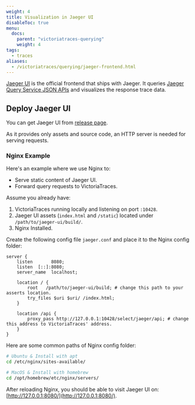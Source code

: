 ```yaml
---
weight: 4
title: Visualization in Jaeger UI
disableToc: true
menu:
  docs:
    parent: "victoriatraces-querying"
    weight: 4
tags:
  - traces
aliases:
  - /victoriatraces/querying/jaeger-frontend.html
---
```


[Jaeger UI](https://github.com/jaegertracing/jaeger-ui) is the official frontend that ships with Jaeger. It queries [Jaeger Query Service JSON APIs](https://www.jaegertracing.io/docs/2.6/apis/#internal-http-json)
and visualizes the response trace data.

## Deploy Jaeger UI

You can get Jaeger UI from [release page](https://github.com/jaegertracing/jaeger-ui/releases/tag/v1.70.0).

As it provides only assets and source code, an HTTP server is needed for serving requests.

### Nginx Example

Here's an example where we use Nginx to:

- Serve static content of Jaeger UI.
- Forward query requests to VictoriaTraces.

Assume you already have:

1. VictoriaTraces running locally and listening on port `:10428`.
2. Jaeger UI assets (`index.html` and `/static`) located under `/path/to/jaeger-ui/build/`.
3. Nginx Installed.

Create the following config file `jaeger.conf` and place it to the Nginx config folder:

```
server {
    listen       8080;
    listen  [::]:8080;
    server_name  localhost;

    location / {
        root   /path/to/jaeger-ui/build; # change this path to your asserts location.
        try_files $uri $uri/ /index.html;
    }

    location /api {
        proxy_pass http://127.0.0.1:10428/select/jaeger/api; # change this address to VictoriaTraces' address.
    }
}
```

Here are some common paths of Nginx config folder:

```sh
# Ubuntu & Install with apt
cd /etc/nginx/sites-available/

# MacOS & Install with homebrew
cd /opt/homebrew/etc/nginx/servers/
```

After reloading Nginx, you should be able to visit Jaeger UI on: [http://127.0.0.1:8080/](http://127.0.0.1:8080/).
